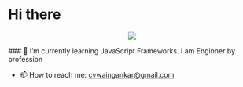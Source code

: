 # Hi there 
<p align="center">
  
<img src ="https://media.giphy.com/media/3oGRFh9szq10x1HAys/giphy.gif">
  </p>
### 🌱 I’m currently learning JavaScript Frameworks.
I am Enginner by profession

- 📫 How to reach me: cvwaingankar@gmail.com
<!--
**chinmayee212/chinmayee212** is a ✨ _special_ ✨ repository because its `README.md` (this file) appears on your GitHub profile.

Here are some ideas to get you started:

- 🔭 I’m currently working on ...
- 🌱 I’m currently learning ...
- 👯 I’m looking to collaborate on ...
- 🤔 I’m looking for help with ...
- 💬 Ask me about ...
- 📫 How to reach me: ...
- 😄 Pronouns: ...
- ⚡ Fun fact: ...
-->
